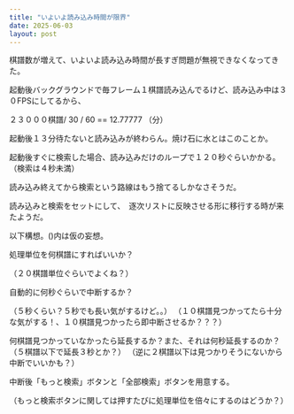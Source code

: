 ```yaml
---
title: "いよいよ読み込み時間が限界"
date: 2025-06-03
layout: post
---
```


棋譜数が増えて、いよいよ読み込み時間が長すぎ問題が無視できなくなってきた。

起動後バックグラウンドで毎フレーム１棋譜読み込んでるけど、読み込み中は３０FPSにしてるから、

２３０００棋譜/ 30 / 60 == 12.77777 （分）

起動後１３分待たないと読み込みが終わらん。焼け石に水とはこのことか。

起動後すぐに検索した場合、読み込みだけのループで１２０秒ぐらいかかる。（検索は４秒未満）

読み込み終えてから検索という路線はもう捨てるしかなさそうだ。

読み込みと検索をセットにして、　逐次リストに反映させる形に移行する時が来たようだ。

以下構想。()内は仮の妄想。

処理単位を何棋譜にすればいいか？

（２０棋譜単位ぐらいでよくね？）

自動的に何秒ぐらいで中断するか？

（５秒くらい？５秒でも長い気がするけど。。）
（１０棋譜見つかってたら十分な気がする！、１０棋譜見つかったら即中断させるか？？？）

何棋譜見つかっていなかったら延長するか？また、それは何秒延長するのか？　
　
（５棋譜以下で延長３秒とか？）
（逆に２棋譜以下は見つかりそうにないから中断でいいかも？）

中断後「もっと検索」ボタンと「全部検索」ボタンを用意する。

（もっと検索ボタンに関しては押すたびに処理単位を倍々にするのはどうか？）
